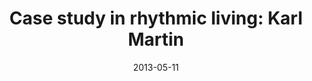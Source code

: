 ---
layout: message
category: message
series: "Rhythm"
title: "Case study in rhythmic living: Karl Martin"
date: 2013-05-11
audio-description: "Karl Martin shares the rhythms he’s established in Scotland."
audio: "http://www.crossroads.net/players/media/hq/rhythm04.mp3"
audio-title: "Case study in rhythmic living&#58; Karl Martin"
audio-duration: "39&#58;02"
program-description: "Program - WK4 Rhythm"
program: "http://www.crossroads.net/players/media/hq/05_11-12_13Program_LO.pdf"
program-title: "Case study in rhythmic living&#58; Karl Martin"
video-description: "Karl Martin shares the rhythms he’s established in Scotland."
video-title: "Case study in rhythmic living&#58; Karl Martin"
video: "https://s3.amazonaws.com/crossroadsvideomessages/rhythm04.mp4"
---